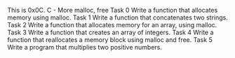 This is 0x0C. C - More malloc, free
Task 0 Write a function that allocates memory using malloc.
Task 1 Write a function that concatenates two strings.
Task 2 Write a function that allocates memory for an array, using malloc.
Task 3 Write a function that creates an array of integers.
Task 4 Write a function that reallocates a memory block using malloc and free.
Task 5 Write a program that multiplies two positive numbers.
